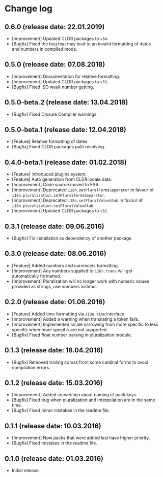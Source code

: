 # Change log

## 0.6.0 (release date: 22.01.2019)

* [Improvement] Updated CLDR packages to `v34`.
* [Bugfix] Fixed the bug that may lead to an invalid formatting of dates and numbers in compiled mode.

## 0.5.0 (release date: 07.08.2018)

* [Improvement] Documentation for relative formatting.
* [Improvement] Updated CLDR packages to `v33`.
* [Bugfix] Fixed ISO week number getting.

## 0.5.0-beta.2 (release date: 13.04.2018)

* [Bugfix] Fixed Closure Compiler warnings.

## 0.5.0-beta.1 (release date: 12.04.2018)

* [Feature] Relative formatting of dates.
* [Bugfix] Fixed CLDR packages path resolving.

## 0.4.0-beta.1 (release date: 01.02.2018)

* [Feature] Introduced plugins system.
* [Feature] Auto generation from CLDR locale data.
* [Improvement] Code source moved to ES6.
* [Improvement] Deprecated `i18n.setPluralFormsSeparator` in favour of `i18n.pluralization.setPluralFormsSeparator`.
* [Improvement] Deprecated `i18n.setPluralValueStub` in favour of `i18n.pluralization.setPluralValueStub`.
* [Improvement] Updated CLDR packages to `v32`.

## 0.3.1 (release date: 09.06.2016)

* [Bugfix] Fix installation as dependency of another package.

## 0.3.0 (release date: 08.06.2016)

* [Feature] Added numbers and currencies formatting.
* [Improvement] Any numbers supplied to `i18n.trans` will get automatically formatted.
* [Improvement] Pluralization will no longer work with numeric values provided as strings, use numbers instead.

## 0.2.0 (release date: 01.06.2016)

* [Feature] Added time formatting via `i18n.time` interface.
* [Improvement] Added a warning when translating a token fails.
* [Improvement] Implemented locale narrowing from more specific to less specific when more specific are not supported.
* [Bugfix] Fixed float number parsing in pluralization module.

## 0.1.3 (release date: 18.04.2016)

* [Bugfix] Removed trailing comas from some cardinal forms to avoid compilation errors.

## 0.1.2 (release date: 15.03.2016)

* [Improvement] Added convention about naming of pack keys.
* [Bugfix] Fixed bug when pluralization and interpolation are in the same time.
* [Bugfix] Fixed minor mistakes in the readme file.

## 0.1.1 (release date: 10.03.2016)

* [Improvement] Now packs that were added last have higher priority.
* [Bugfix] Fixed mistakes in the readme file.

## 0.1.0 (release date: 01.03.2016)

* Initial release.
